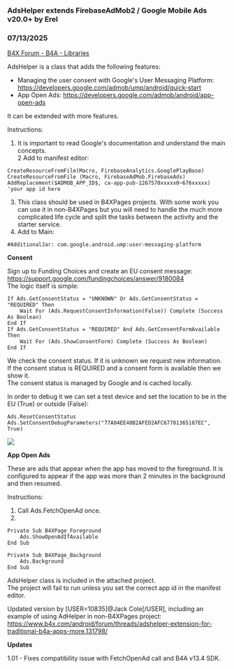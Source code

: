 ### AdsHelper extends FirebaseAdMob2 / Google Mobile Ads v20.0+ by Erel
### 07/13/2025
[B4X Forum - B4A - Libraries](https://www.b4x.com/android/forum/threads/129696/)

AdsHelper is a class that adds the following features:  
  
- Managing the user consent with Google's User Messaging Platform: <https://developers.google.com/admob/ump/android/quick-start>  
- App Open Ads: <https://developers.google.com/admob/android/app-open-ads>  
  
It can be extended with more features.  
  
Instructions:  
1. It is important to read Google's documentation and understand the main concepts.  
2 Add to manifest editor:  

```B4X
CreateResourceFromFile(Macro, FirebaseAnalytics.GooglePlayBase)  
CreateResourceFromFile (Macro, FirebaseAdMob.FirebaseAds)  
AddReplacement($ADMOB_APP_ID$, ca-app-pub-1267570xxxxx0~676xxxxx) 'your app id here
```

  
  
3. This class should be used in B4XPages projects. With some work you can use it in non-B4XPages but you will need to handle the much more complicated life cycle and split the tasks between the activity and the starter service.  
4. Add to Main:  

```B4X
#AdditionalJar: com.google.android.ump:user-messaging-platform
```

  
  
  
**Consent**  
  
Sign up to Funding Choices and create an EU consent message: <https://support.google.com/fundingchoices/answer/9180084>  
The logic itself is simple:  

```B4X
If Ads.GetConsentStatus = "UNKNOWN" Or Ads.GetConsentStatus = "REQUIRED" Then  
    Wait For (Ads.RequestConsentInformation(False)) Complete (Success As Boolean)  
End If  
If Ads.GetConsentStatus = "REQUIRED" And Ads.GetConsentFormAvailable Then  
    Wait For (Ads.ShowConsentForm) Complete (Success As Boolean)  
End If
```

  
We check the consent status. If it is unknown we request new information.  
If the consent status is REQUIRED and a consent form is available then we show it.  
The consent status is managed by Google and is cached locally.  
  
In order to debug it we can set a test device and set the location to be in the EU (True) or outside (False):  

```B4X
Ads.ResetConsentStatus  
Ads.SetConsentDebugParameters("77A04EE40B2AFED2AFC67701365187EC", True)
```

  
  
  
  
![](https://www.b4x.com/android/forum/attachments/111603)  
  
**App Open Ads**  
  
These are ads that appear when the app has moved to the foreground. It is configured to appear if the app was more than 2 minutes in the background and then resumed.  
  
Instructions:  
1. Call Ads.FetchOpenAd once.  
2.  

```B4X
Private Sub B4XPage_Foreground  
    Ads.ShowOpenAdIfAvailable  
End Sub  
  
Private Sub B4XPage_Background  
    Ads.Background  
End Sub
```

  
  
AdsHelper class is included in the attached project.  
The project will fail to run unless you set the correct app id in the manifest editor.  
  
Updated version by [USER=10835]@Jack Cole[/USER], including an example of using AdHelper in non-B4XPages project: <https://www.b4x.com/android/forum/threads/adshelper-extension-for-traditional-b4a-apps-more.131798/>  
  
**Updates**  
  
1.01 - Fixes compatibility issue with FetchOpenAd call and B4A v13.4 SDK.